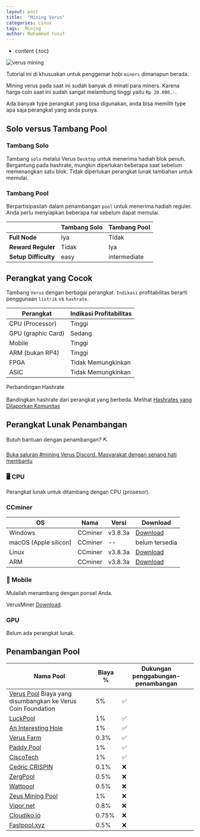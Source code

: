```yaml
---
layout: post
title:  "Mining Verus"
categories: Linux
tags:  Mining
author: Muhammad Yusuf
---
```


* content
{:toc}

![verus mining](https://raw.githubusercontent.com/VerusCoin/Media-Assets/master/png/VerusLogo3x.png)

Tutorial ini di khususkan untuk penggemar hobi `miners` dimanapun berada.

Mining verus pada saat ini sudah banyak di minati para miners. Karena harga coin saat ini sudah sangat melambung tinggi yaitu `Rp 20.000,-`.

Ada banyak type perangkat yang bisa digunakan, anda bisa memilih type apa saja perangkat yang anda punya.

## Solo versus Tambang Pool

### Tambang Solo

Tambang `solo` melalui Verus `Desktop` untuk menerima hadiah blok penuh. Bergantung pada hashrate, mungkin diperlukan beberapa saat sebelum memenangkan satu blok. Tidak diperlukan perangkat lunak tambahan untuk memulai.

### Tambang Pool

Berpartisipasilah dalam penambangan `pool` untuk menerima hadiah reguler. Anda perlu menyiapkan beberapa hal sebelum dapat memulai.

|  | Tambang Solo | Tambang Pool |
| - | - | - |
| **Full Node** | Iya | Tidak |
| **Reward Reguler** | Tidak | Iya |
| **Setup Difficulty** | easy | intermediate |

## Perangkat yang Cocok

Tambang `Verus` dengan berbagai perangkat. `Indikasi` profitabilitas berarti penggunaan `listrik` vs `hashrate`.

| Perangkat | Indikasi Profitabilitas |
| - | - |
| CPU (Processor) | Tinggi |
| GPU (graphic Card) | Sedang |
| Mobile | Tinggi |
| ARM (bukan RP4) | Tinggi |
| FPGA | Tidak Memungkinkan |
| ASIC | Tidak Memungkinkan |

Perbandingan Hashrate<br><br>Bandingkan hashrate dari perangkat yang berbeda. Melihat [Hashrates yang Dilaporkan Komunitas](https://docs.google.com/spreadsheets/d/1RrSYJDV0Mjj3X-myMC3aQDGkcipivxHsD7ZxJ3r5f_A/edit#gid=10943314)

## Perangkat Lunak Penambangan

Butuh bantuan dengan penambangan? ⛏️<br><br>[Buka saluran #mining Verus Discord. Masyarakat dengan senang hati membantu](https://www.verus.io/discord)

### 🖥️ CPU

Perangkat lunak untuk ditambang dengan CPU (prosesor).

### CCminer

| OS | Nama | Versi | Download |
| - | - | - | - |
| Windows | CCminer | v3.8.3a | [Download](https://ouo.io/ihGggg) |
| macOS (Apple silicon) | CCminer | -- | belum tersedia |
| Linux | CCminer | v3.8.3a | [Download](https://ouo.io/7Qb90l) |
| ARM | CCminer | v3.8.3a | [Download](https://ouo.io/7Qb90l) |

### 📱 Mobile

Mulailah menambang dengan ponsel Anda.

VerusMiner [Download](https://ouo.io/G256YZ).

### GPU

Belum ada perangkat lunak.

## Penambangan Pool

| Nama Pool | Biaya % | Dukungan penggabungan-penambangan |
| - | - | - |
| [Verus Pool](https://pool.verus.io/) Biaya yang disumbangkan ke Verus Coin Foundation | 5% | ✅ |
| [LuckPool](https://luckpool.net/verus/) | 1% | ✅ |
| [An Interesting Hole](https://verus.aninterestinghole.xyz/) | 1% | ✅ |
| [Verus Farm](https://verus.farm/) | 0.3% | ✅ |
| [Paddy Pool](https://paddypool.net/) | 1% | ✅ |
| [CiscoTech](https://vrsc.ciscotech.dk/) | 1% | ✅ |
| [Cedric CRISPIN](https://veruscoin.cedric-crispin.com/) | 0.1% | ❌ |
| [ZergPool](https://zergpool.com/) | 0.5% | ❌ |
| [Wattpool](https://wattpool.net/ui/verus/stats) | 0.5% | ❌ |
| [Zeus Mining Pool](https://zeusminingpool.com/#vrsc1) | 1% | ❌ |
| [Vipor.net](https://vipor.net/) | 0.8% | ❌ |
| [Cloudiko.io](https://cloudiko.io/) | 0.75% | ❌ |
| [Fastpool.xyz](https://fastpool.xyz/grafana/d/vrsc-pool/) | 0.5% | ❌ |
